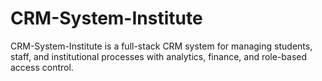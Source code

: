 # CRM-System-Institute
CRM-System-Institute is a full-stack CRM system for managing students, staff, and institutional processes with analytics, finance, and role-based access control.
